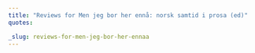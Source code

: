 ```yaml
---
title: "Reviews for Men jeg bor her ennå: norsk samtid i prosa (ed)"
quotes:

_slug: reviews-for-men-jeg-bor-her-ennaa
---
```


